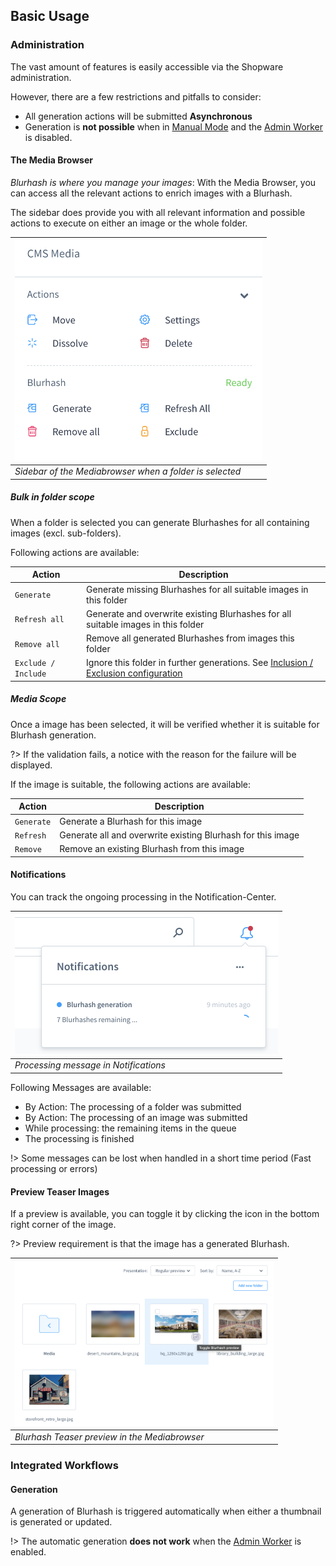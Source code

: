 ## Basic Usage

### Administration

The vast amount of features is easily accessible via the Shopware administration.

However, there are a few restrictions and pitfalls to consider:

- All generation actions will be submitted **Asynchronous**
- Generation is **not possible** when in [Manual Mode](configuration.md#manual-mode) and the [Admin Worker](https://docs.shopware.com/en/shopware-6-en/tutorials-und-faq/deactivate-the-admin-worker#what-is-the-admin-worker) is disabled.

#### The Media Browser

_Blurhash is where you manage your images_: With the Media Browser, you can access all the relevant actions to enrich images with a Blurhash.

The sidebar does provide you with all relevant information and possible actions to execute on either an image or the whole folder.

| <img src="_images/guide/admin-settings-folder.png" alt="Administration Folder Settings" width="396"/> |
|-------------------------------------------------------------------------------------------------------|
| _Sidebar of the Mediabrowser when a folder is selected_                                               |

##### Bulk in folder scope

When a folder is selected you can generate Blurhashes for all containing images (excl. sub-folders).

Following actions are available:

| Action              | Description                                                                                                                 |
|---------------------|-----------------------------------------------------------------------------------------------------------------------------|
| `Generate`          | Generate missing Blurhashes for all suitable images in this folder                                                          |
| `Refresh all`       | Generate and overwrite existing Blurhashes for all suitable images in this folder                                           |
| `Remove all`        | Remove all generated Blurhashes from images this folder                                                                     |
| `Exclude / Include` | Ignore this folder in further generations. See [Inclusion / Exclusion configuration](configuration.md#inclusions-exclusion) |

##### Media Scope

Once a image has been selected, it will be verified whether it is suitable for Blurhash generation.

?> If the validation fails, a notice with the reason for the failure will be displayed.

If the image is suitable, the following actions are available:

| Action     | Description                                                 |
|------------|-------------------------------------------------------------|
| `Generate` | Generate a Blurhash for this image                          |
| `Refresh`  | Generate all and overwrite existing Blurhash for this image |
| `Remove`   | Remove an existing Blurhash from this image                 |

#### Notifications

You can track the ongoing processing in the Notification-Center.

| <img src="_images/guide/admin-notfication.png" alt="Administration Notifications" width="421"/> |
|-------------------------------------------------------------------------------------------------|
| _Processing message in Notifications_                                                           |

Following Messages are available:

- By Action: The processing of a folder was submitted
- By Action: The processing of an image was submitted
- While processing: the remaining items in the queue
- The processing is finished

!>  Some messages can be lost when handled in a short time period (Fast processing or errors)

#### Preview Teaser Images

If a preview is available, you can toggle it by clicking the icon in the bottom right corner of the image.

?> Preview requirement is that the image has a generated Blurhash.

| <img src="_images/guide/admin-media-preview.png" alt="Administration Notifications" width="414"/> |
|---------------------------------------------------------------------------------------------------|
| _Blurhash Teaser preview in the Mediabrowser_                                                     |

### Integrated Workflows

#### Generation

A generation of Blurhash is triggered automatically when either a thumbnail is generated or updated.

!> The automatic generation **does not work** when the [Admin Worker](https://docs.shopware.com/en/shopware-6-en/tutorials-und-faq/deactivate-the-admin-worker#what-is-the-admin-worker) is enabled.

